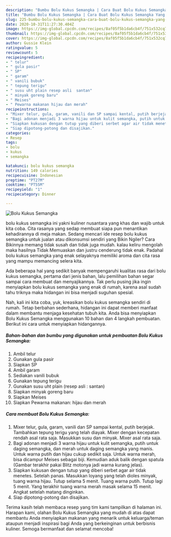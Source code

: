 ```yaml
---
description: "Bumbu Bolu Kukus Semangka | Cara Buat Bolu Kukus Semangka Yang Enak Dan Lezat"
title: "Bumbu Bolu Kukus Semangka | Cara Buat Bolu Kukus Semangka Yang Enak Dan Lezat"
slug: 225-bumbu-bolu-kukus-semangka-cara-buat-bolu-kukus-semangka-yang-enak-dan-lezat
date: 2020-10-31T11:27:30.404Z
image: https://img-global.cpcdn.com/recipes/8af05f5b1da6cb4f/751x532cq70/bolu-kukus-semangka-foto-resep-utama.jpg
thumbnail: https://img-global.cpcdn.com/recipes/8af05f5b1da6cb4f/751x532cq70/bolu-kukus-semangka-foto-resep-utama.jpg
cover: https://img-global.cpcdn.com/recipes/8af05f5b1da6cb4f/751x532cq70/bolu-kukus-semangka-foto-resep-utama.jpg
author: Gussie Klein
ratingvalue: 5
reviewcount: 5
recipeingredient:
- " telur"
- " gula pasir"
- " SP"
- " garam"
- " vanili bubuk"
- " tepung terigu"
- " susu uht plain resep asli  santan"
- " minyak goreng baru"
- " Meises"
- " Pewarna makanan hijau dan merah"
recipeinstructions:
- "Mixer telur, gula, garam, vanili dan SP sampai kental, putih berjejak. Tambahkan tepung terigu yang telah diayak. Mixer dengan kecepatan rendah asal rata saja. Masukkan susu dan minyak. Mixer asal rata saja."
- "Bagi adonan menjadi 3 warna hijau untuk kulit semangka, putih untuk daging semangka, dan merah untuk daging semangka yang manis. Untuk warna putih dan hijau cukup sedikit saja. Untuk warna merah, bisa dicampur Meises sebagai biji. Kemudian aduk balik dengan spatula (Gambar terakhir pakai Blitz motonya jadi warna kurang jelas)."
- "Siapkan kukusan dengan tutup yang diberi serbet agar air tidak menetes. Setelah panas. Masukkan loyang yang telah dioles minyak, tuang warna hijau. Tutup selama 5 menit. Tuang warna putih. Tutup lagi 5 menit. Yang terakhir tuang warna merah masak selama 15 menit. Angkat setelah matang dinginkan."
- "Siap dipotong-potong dan disajikan."
categories:
- Resep
tags:
- bolu
- kukus
- semangka

katakunci: bolu kukus semangka 
nutrition: 149 calories
recipecuisine: Indonesian
preptime: "PT27M"
cooktime: "PT55M"
recipeyield: "1"
recipecategory: Dinner

---
```



![Bolu Kukus Semangka](https://img-global.cpcdn.com/recipes/8af05f5b1da6cb4f/751x532cq70/bolu-kukus-semangka-foto-resep-utama.jpg)


bolu kukus semangka ini yakni kuliner nusantara yang khas dan wajib untuk kita coba. Cita rasanya yang sedap membuat siapa pun menantikan kehadirannya di meja makan.
Sedang mencari ide resep bolu kukus semangka untuk jualan atau dikonsumsi sendiri yang Bikin Ngiler? Cara Bikinnya memang tidak susah dan tidak juga mudah. kalau keliru mengolah maka hasilnya Tidak Memuaskan dan justru cenderung tidak enak. Padahal bolu kukus semangka yang enak selayaknya memiliki aroma dan cita rasa yang mampu memancing selera kita.



Ada beberapa hal yang sedikit banyak mempengaruhi kualitas rasa dari bolu kukus semangka, pertama dari jenis bahan, lalu pemilihan bahan segar sampai cara membuat dan menyajikannya. Tak perlu pusing jika ingin menyiapkan bolu kukus semangka yang enak di rumah, karena asal sudah tahu triknya maka hidangan ini bisa menjadi suguhan spesial.


Nah, kali ini kita coba, yuk, kreasikan bolu kukus semangka sendiri di rumah. Tetap berbahan sederhana, hidangan ini dapat memberi manfaat dalam membantu menjaga kesehatan tubuh kita. Anda bisa menyiapkan Bolu Kukus Semangka menggunakan 10 bahan dan 4 langkah pembuatan. Berikut ini cara untuk menyiapkan hidangannya.

<!--inarticleads1-->

##### Bahan-bahan dan bumbu yang digunakan untuk pembuatan Bolu Kukus Semangka:

1. Ambil  telur
1. Gunakan  gula pasir
1. Siapkan  SP
1. Ambil  garam
1. Sediakan  vanili bubuk
1. Gunakan  tepung terigu
1. Gunakan  susu uht plain (resep asli : santan)
1. Siapkan  minyak goreng baru
1. Siapkan  Meises
1. Siapkan  Pewarna makanan: hijau dan merah




<!--inarticleads2-->

##### Cara membuat Bolu Kukus Semangka:

1. Mixer telur, gula, garam, vanili dan SP sampai kental, putih berjejak. Tambahkan tepung terigu yang telah diayak. Mixer dengan kecepatan rendah asal rata saja. Masukkan susu dan minyak. Mixer asal rata saja.
1. Bagi adonan menjadi 3 warna hijau untuk kulit semangka, putih untuk daging semangka, dan merah untuk daging semangka yang manis. Untuk warna putih dan hijau cukup sedikit saja. Untuk warna merah, bisa dicampur Meises sebagai biji. Kemudian aduk balik dengan spatula (Gambar terakhir pakai Blitz motonya jadi warna kurang jelas).
1. Siapkan kukusan dengan tutup yang diberi serbet agar air tidak menetes. Setelah panas. Masukkan loyang yang telah dioles minyak, tuang warna hijau. Tutup selama 5 menit. Tuang warna putih. Tutup lagi 5 menit. Yang terakhir tuang warna merah masak selama 15 menit. Angkat setelah matang dinginkan.
1. Siap dipotong-potong dan disajikan.




Terima kasih telah membaca resep yang tim kami tampilkan di halaman ini. Harapan kami, olahan Bolu Kukus Semangka yang mudah di atas dapat membantu Anda menyiapkan makanan yang menarik untuk keluarga/teman ataupun menjadi inspirasi bagi Anda yang berkeinginan untuk berbisnis kuliner. Semoga bermanfaat dan selamat mencoba!

